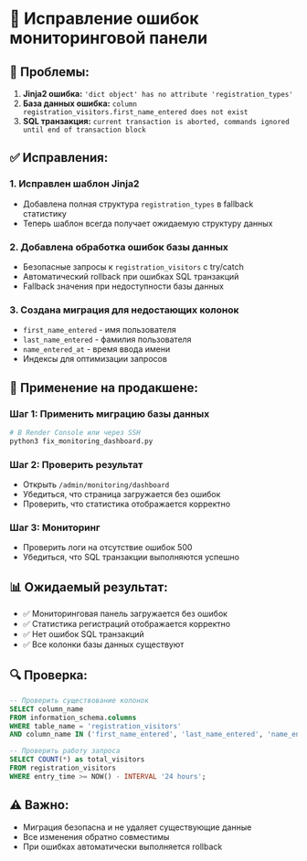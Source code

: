 # 🔧 Исправление ошибок мониторинговой панели

## 🚨 **Проблемы:**
1. **Jinja2 ошибка:** `'dict object' has no attribute 'registration_types'`
2. **База данных ошибка:** `column registration_visitors.first_name_entered does not exist`
3. **SQL транзакция:** `current transaction is aborted, commands ignored until end of transaction block`

## ✅ **Исправления:**

### **1. Исправлен шаблон Jinja2**
- Добавлена полная структура `registration_types` в fallback статистику
- Теперь шаблон всегда получает ожидаемую структуру данных

### **2. Добавлена обработка ошибок базы данных**
- Безопасные запросы к `registration_visitors` с try/catch
- Автоматический rollback при ошибках SQL транзакций
- Fallback значения при недоступности базы данных

### **3. Создана миграция для недостающих колонок**
- `first_name_entered` - имя пользователя
- `last_name_entered` - фамилия пользователя  
- `name_entered_at` - время ввода имени
- Индексы для оптимизации запросов

## 🚀 **Применение на продакшене:**

### **Шаг 1: Применить миграцию базы данных**
```bash
# В Render Console или через SSH
python3 fix_monitoring_dashboard.py
```

### **Шаг 2: Проверить результат**
- Открыть `/admin/monitoring/dashboard`
- Убедиться, что страница загружается без ошибок
- Проверить, что статистика отображается корректно

### **Шаг 3: Мониторинг**
- Проверить логи на отсутствие ошибок 500
- Убедиться, что SQL транзакции выполняются успешно

## 📊 **Ожидаемый результат:**
- ✅ Мониторинговая панель загружается без ошибок
- ✅ Статистика регистраций отображается корректно
- ✅ Нет ошибок SQL транзакций
- ✅ Все колонки базы данных существуют

## 🔍 **Проверка:**
```sql
-- Проверить существование колонок
SELECT column_name 
FROM information_schema.columns 
WHERE table_name = 'registration_visitors' 
AND column_name IN ('first_name_entered', 'last_name_entered', 'name_entered_at');

-- Проверить работу запроса
SELECT COUNT(*) as total_visitors
FROM registration_visitors 
WHERE entry_time >= NOW() - INTERVAL '24 hours';
```

## ⚠️ **Важно:**
- Миграция безопасна и не удаляет существующие данные
- Все изменения обратно совместимы
- При ошибках автоматически выполняется rollback
